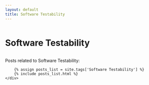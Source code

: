 ```yaml
---
layout: default
title: Software Testability
---
```

<div class="clearfix">
    <div class="two columns">
        <h1>Software Testability</h1>
    </div>
</div>
<div class="clearfix">
    <div class="two columns">
    </div>
    <div class="one column">
        <p>Posts related to Software Testability:</p>

        {% assign posts_list = site.tags['Software Testability'] %}
        {% include posts_list.html %}
    </div>
</div>
